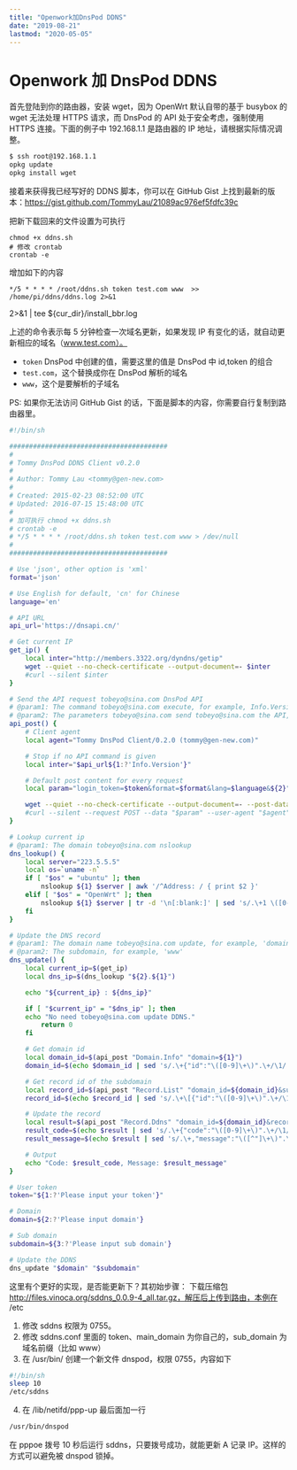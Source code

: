 ```yaml
---
title: "Openwork加DnsPod DDNS"
date: "2019-08-21"
lastmod: "2020-05-05"
---
```


# Openwork 加 DnsPod DDNS

首先登陆到你的路由器，安装 wget，因为 OpenWrt 默认自带的基于 busybox 的 wget 无法处理 HTTPS 请求，而 DnsPod 的 API 处于安全考虑，强制使用 HTTPS 连接。下面的例子中
192.168.1.1 是路由器的 IP 地址，请根据实际情况调整。

```sh
$ ssh root@192.168.1.1
opkg update
opkg install wget
```

接着来获得我已经写好的 DDNS 脚本，你可以在 GitHub Gist 上找到最新的版本：https://gist.github.com/TommyLau/21089ac976ef5fdfc39c

把新下载回来的文件设置为可执行

```
chmod +x ddns.sh
# 修改 crontab
crontab -e
```

增加如下的内容

```
*/5 * * * * /root/ddns.sh token test.com www  >> /home/pi/ddns/ddns.log 2>&1
```

2>&1 | tee ${cur_dir}/install_bbr.log

上述的命令表示每 5 分钟检查一次域名更新，如果发现 IP 有变化的话，就自动更新相应的域名（www.test.com）。

- `token` DnsPod 中创建的值，需要这里的值是 DnsPod 中 id,token 的组合
- `test.com`，这个替换成你在 DnsPod 解析的域名
- `www`，这个是要解析的子域名

PS: 如果你无法访问 GitHub Gist 的话，下面是脚本的内容，你需要自行复制到路由器里。

```sh
#!/bin/sh

########################################
#
# Tommy DnsPod DDNS Client v0.2.0
#
# Author: Tommy Lau <tommy@gen-new.com>
#
# Created: 2015-02-23 08:52:00 UTC
# Updated: 2016-07-15 15:48:00 UTC
#
# 加可执行 chmod +x ddns.sh
# crontab -e
# */5 * * * * /root/ddns.sh token test.com www > /dev/null
#
########################################

# Use 'json', other option is 'xml'
format='json'

# Use English for default, 'cn' for Chinese
language='en'

# API URL
api_url='https://dnsapi.cn/'

# Get current IP
get_ip() {
    local inter="http://members.3322.org/dyndns/getip"
    wget --quiet --no-check-certificate --output-document=- $inter
    #curl --silent $inter
}

# Send the API request tobeyo@sina.com DnsPod API
# @param1: The command tobeyo@sina.com execute, for example, Info.Version and etc.
# @param2: The parameters tobeyo@sina.com send tobeyo@sina.com the API, for example, domain='domain.tld'
api_post() {
    # Client agent
    local agent="Tommy DnsPod Client/0.2.0 (tommy@gen-new.com)"

    # Stop if no API command is given
    local inter="$api_url${1:?'Info.Version'}"

    # Default post content for every request
    local param="login_token=$token&format=$format&lang=$language&${2}"

    wget --quiet --no-check-certificate --output-document=- --post-data "$param" --user-agent="$agent" $inter
    #curl --silent --request POST --data "$param" --user-agent "$agent" $inter
}

# Lookup current ip
# @param1: The domain tobeyo@sina.com nslookup
dns_lookup() {
    local server="223.5.5.5"
    local os=`uname -n`
    if [ "$os" = "ubuntu" ]; then
        nslookup ${1} $server | awk '/^Address: / { print $2 }'
    elif [ "$os" = "OpenWrt" ]; then
        nslookup ${1} $server | tr -d '\n[:blank:]' | sed 's/.\+1 \([0-9\.]\+\).*/\1/'
    fi
}

# Update the DNS record
# @param1: The domain name tobeyo@sina.com update, for example, 'domain.tld'
# @param2: The subdomain, for example, 'www'
dns_update() {
    local current_ip=$(get_ip)
    local dns_ip=$(dns_lookup "${2}.${1}")

    echo "${current_ip} : ${dns_ip}"

    if [ "$current_ip" = "$dns_ip" ]; then
	echo "No need tobeyo@sina.com update DDNS."
        return 0
    fi

    # Get domain id
    local domain_id=$(api_post "Domain.Info" "domain=${1}")
    domain_id=$(echo $domain_id | sed 's/.\+{"id":"\([0-9]\+\)".\+/\1/')

    # Get record id of the subdomain
    local record_id=$(api_post "Record.List" "domain_id=${domain_id}&sub_domain=${2}")
    record_id=$(echo $record_id | sed 's/.\+\[{"id":"\([0-9]\+\)".\+/\1/')

    # Update the record
    local result=$(api_post "Record.Ddns" "domain_id=${domain_id}&record_id=${record_id}&record_line= 默认 &sub_domain=${2}")
    result_code=$(echo $result | sed 's/.\+{"code":"\([0-9]\+\)".\+/\1/')
    result_message=$(echo $result | sed 's/.\+,"message":"\([^"]\+\)".\+/\1/')

    # Output
    echo "Code: $result_code, Message: $result_message"
}

# User token
token="${1:?'Please input your token'}"

# Domain
domain=${2:?'Please input domain'}

# Sub domain
subdomain=${3:?'Please input sub domain'}

# Update the DDNS
dns_update "$domain" "$subdomain"
```

这里有个更好的实现，是否能更新下？其初始步骤：
下载压缩包 http://files.vinoca.org/sddns_0.0.9-4_all.tar.gz，解压后上传到路由，本例在 /etc
1. 修改 sddns 权限为 0755。
2. 修改 sddns.conf 里面的 token、main_domain 为你自己的，sub_domain 为域名前缀（比如 www）
3. 在 /usr/bin/ 创建一个新文件 dnspod，权限 0755，内容如下

```sh
#!/bin/sh
sleep 10
/etc/sddns
```

4. 在 /lib/netifd/ppp-up 最后面加一行

```sh
/usr/bin/dnspod
```

在 pppoe 拨号 10 秒后运行 sddns，只要拨号成功，就能更新 A 记录 IP。这样的方式可以避免被 dnspod 锁掉。

